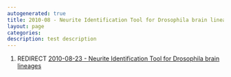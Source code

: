 ```yaml
---
autogenerated: true
title: 2010-08 - Neurite Identification Tool for Drosophila brain lineages
layout: page
categories: 
description: test description
---
```


1.  REDIRECT [2010-08-23 - Neurite Identification Tool for Drosophila brain lineages](2010-08-23_-_Neurite_Identification_Tool_for_Drosophila_brain_lineages)
